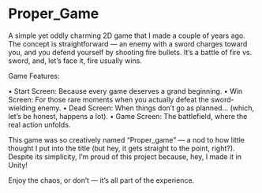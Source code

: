 # Proper_Game

A simple yet oddly charming 2D game that I made a couple of years ago. The concept is straightforward — an enemy with a sword charges toward you, and you defend yourself by shooting fire bullets. It’s a battle of fire vs. sword, and, let’s face it, fire usually wins.

Game Features:
	
 • Start Screen: Because every game deserves a grand beginning.
 • Win Screen: For those rare moments when you actually defeat the sword-wielding enemy.
 • Dead Screen: When things don’t go as planned… (which, let’s be honest, happens a lot).
 • Game Screen: The battlefield, where the real action unfolds.

This game was so creatively named “Proper_game” — a nod to how little thought I put into the title (but hey, it gets straight to the point, right?). Despite its simplicity, I’m proud of this project because, hey, I made it in Unity!

Enjoy the chaos, or don’t — it’s all part of the experience.
